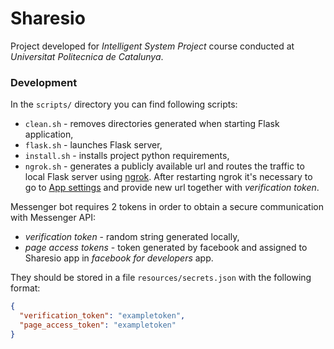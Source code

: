 # Sharesio
Project developed for *Intelligent System Project* course conducted at *Universitat Politecnica de Catalunya*.

### Development
In the `scripts/` directory you can find following scripts:
* `clean.sh` - removes directories generated when starting Flask application,
* `flask.sh` - launches Flask server,
* `install.sh` - installs project python requirements,
* `ngrok.sh` - generates a publicly available url and routes the traffic to local Flask server using [ngrok](https://ngrok.com/). After restarting ngrok it's necessary to go to [App settings](https://developers.facebook.com/apps/2679258505457967/messenger/settings/) and provide new url together with *verification token*.

Messenger bot requires 2 tokens in order to obtain a secure communication with Messenger API:
* *verification token* - random string generated locally,
* *page access tokens* - token generated by facebook and assigned to Sharesio app in *facebook for developers* app. 

They should be stored in a file `resources/secrets.json` with the following format:
```json
{
  "verification_token": "exampletoken",
  "page_access_token": "exampletoken"
}
```
